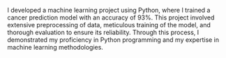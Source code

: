I developed a machine learning project using Python, where I trained a cancer prediction model with an accuracy of 93%. This project involved extensive preprocessing of data, meticulous training of the model, and thorough evaluation to ensure its reliability. Through this process, I demonstrated my proficiency in Python programming and my expertise in machine learning methodologies.
